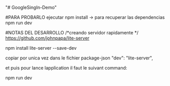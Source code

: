 "# GoogleSingIn-Demo" 

#PARA PROBARLO
ejecutar
npm install -> para recuperar las dependencias
npm run dev

#NOTAS DEL DESARROLLO
/*creando servidor rapidamente */
https://github.com/johnpapa/lite-server

npm install lite-server --save-dev

copiar por unica vez  dans le fichier package-json    "dev": "lite-server",

et puis pour lance lapplication il faut le suivant command:

npm run dev
